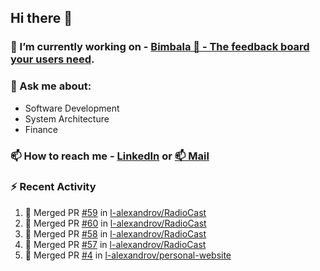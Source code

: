 ## Hi there 👋

<!--
**l-alexandrov/l-alexandrov** is a ✨ _special_ ✨ repository because its `README.md` (this file) appears on your GitHub profile.

Here are some ideas to get you started:

- 🔭 I’m currently working on ...
- 🌱 I’m currently learning ...
- 👯 I’m looking to collaborate on ...
- 🤔 I’m looking for help with ...
- 💬 Ask me about ...
- 📫 How to reach me: ...
- 😄 Pronouns: ...
- ⚡ Fun fact: ...
-->

### 🔭 I’m currently working on - [Bimbala 🚀 - The feedback board your users need](https://bimbala.com).

### 💬 Ask me about:
  - Software Development
  - System Architecture
  - Finance

### 📫 How to reach me - [LinkedIn](https://www.linkedin.com/in/l-alexandrov/) or [📫 Mail](mailto:luboslavaleksandrov@gmail.com)

### :zap: Recent Activity

<!--START_SECTION:activity-->
1. 🎉 Merged PR [#59](https://github.com/l-alexandrov/RadioCast/pull/59) in [l-alexandrov/RadioCast](https://github.com/l-alexandrov/RadioCast)
2. 🎉 Merged PR [#60](https://github.com/l-alexandrov/RadioCast/pull/60) in [l-alexandrov/RadioCast](https://github.com/l-alexandrov/RadioCast)
3. 🎉 Merged PR [#58](https://github.com/l-alexandrov/RadioCast/pull/58) in [l-alexandrov/RadioCast](https://github.com/l-alexandrov/RadioCast)
4. 🎉 Merged PR [#57](https://github.com/l-alexandrov/RadioCast/pull/57) in [l-alexandrov/RadioCast](https://github.com/l-alexandrov/RadioCast)
5. 🎉 Merged PR [#4](https://github.com/l-alexandrov/personal-website/pull/4) in [l-alexandrov/personal-website](https://github.com/l-alexandrov/personal-website)
<!--END_SECTION:activity-->
